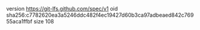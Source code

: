 version https://git-lfs.github.com/spec/v1
oid sha256:c7782620ea3a5246ddc482f4ec19427d60b3ca97adbeaed842c76955aca1ffbf
size 108
